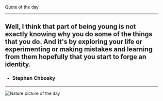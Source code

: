 Quote of the day***## Well, I think that part of being young is not exactly knowing why you do some of the things that you do. And it's by exploring your life or experimenting or making mistakes and learning from them hopefully that you start to forge an identity. - ### Stephen Chbosky***<img src="https://www.naturepicoftheday.com//npods/2021/february/snow_in_the_mountains_800w.jpg" alt="Nature picture of the day">